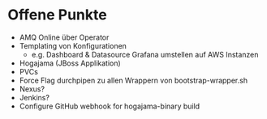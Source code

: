 # Offene Punkte

- AMQ Online über Operator
- Templating von Konfigurationen
    - e.g. Dashboard & Datasource Grafana umstellen auf AWS Instanzen
- Hogajama (JBoss Applikation)
- PVCs
- Force Flag durchpipen zu allen Wrappern von bootstrap-wrapper.sh
- Nexus?
- Jenkins?
- Configure GitHub webhook for hogajama-binary build